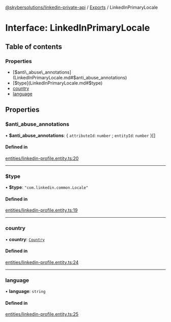 [@skybersolutions/linkedin-private-api](../README.md) / [Exports](../modules.md) / LinkedInPrimaryLocale

# Interface: LinkedInPrimaryLocale

## Table of contents

### Properties

- [$anti\_abuse\_annotations](LinkedInPrimaryLocale.md#$anti_abuse_annotations)
- [$type](LinkedInPrimaryLocale.md#$type)
- [country](LinkedInPrimaryLocale.md#country)
- [language](LinkedInPrimaryLocale.md#language)

## Properties

### $anti\_abuse\_annotations

• **$anti\_abuse\_annotations**: { `attributeId`: `number` ; `entityId`: `number`  }[]

#### Defined in

[entities/linkedin-profile.entity.ts:20](https://github.com/SkyberSolutions/linkedin-private-api/blob/c247a0c/src/entities/linkedin-profile.entity.ts#L20)

___

### $type

• **$type**: ``"com.linkedin.common.Locale"``

#### Defined in

[entities/linkedin-profile.entity.ts:19](https://github.com/SkyberSolutions/linkedin-private-api/blob/c247a0c/src/entities/linkedin-profile.entity.ts#L19)

___

### country

• **country**: [`Country`](../enums/Country.md)

#### Defined in

[entities/linkedin-profile.entity.ts:24](https://github.com/SkyberSolutions/linkedin-private-api/blob/c247a0c/src/entities/linkedin-profile.entity.ts#L24)

___

### language

• **language**: `string`

#### Defined in

[entities/linkedin-profile.entity.ts:25](https://github.com/SkyberSolutions/linkedin-private-api/blob/c247a0c/src/entities/linkedin-profile.entity.ts#L25)
